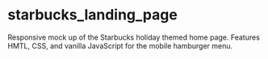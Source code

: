 # starbucks_landing_page
 Responsive mock up of the Starbucks holiday themed home page. Features HMTL, CSS, and vanilla JavaScript for the mobile hamburger menu.

